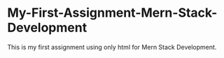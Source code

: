 # My-First-Assignment-Mern-Stack-Development
This is my first assignment using only html for Mern Stack Development.
